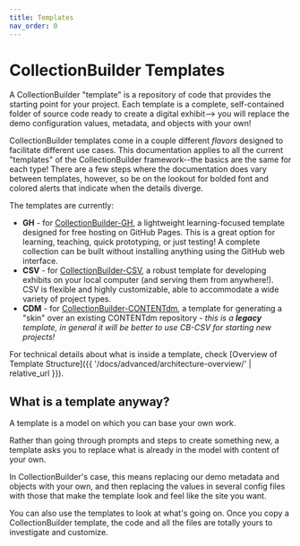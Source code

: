 ```yaml
---
title: Templates
nav_order: 0
---
```


# CollectionBuilder Templates

A CollectionBuilder "template" is a repository of code that provides the starting point for your project. 
Each template is a complete, self-contained folder of source code ready to create a digital exhibit--> you will replace the demo configuration values, metadata, and objects with your own!

CollectionBuilder templates come in a couple different *flavors* designed to facilitate different use cases.
This documentation applies to all the current "templates" of the CollectionBuilder framework--the basics are the same for each type!
There are a few steps where the documentation does vary between templates, however, so be on the lookout for bolded font and colored alerts that indicate when the details diverge. 

The templates are currently: 

- **GH** - for [CollectionBuilder-GH](https://github.com/CollectionBuilder/collectionbuilder-gh), a lightweight learning-focused template designed for free hosting on GitHub Pages. This is a great option for learning, teaching, quick prototyping, or just testing! A complete collection can be built without installing anything using the GitHub web interface.
- **CSV** - for [CollectionBuilder-CSV](https://github.com/CollectionBuilder/collectionbuilder-csv), a robust template for developing exhibits on your local computer (and serving them from anywhere!). CSV is flexible and highly customizable, able to accommodate a wide variety of project types.
- **CDM** - for [CollectionBuilder-CONTENTdm](https://github.com/CollectionBuilder/collectionbuilder-contentdm), a template for generating a "skin" over an existing CONTENTdm repository - *this is a **legacy** template, in general it will be better to use CB-CSV for starting new projects!*

For technical details about what is inside a template, check [Overview of Template Structure]({{ '/docs/advanced/architecture-overview/' | relative_url }}).

## What is a template anyway?

A template is a model on which you can base your own work.

Rather than going through prompts and steps to create something new, a template asks you to replace what is already in the model with content of your own.

In CollectionBuilder's case, this means replacing our demo metadata and objects with your own, and then replacing the values in several config files with those that make the template look and feel like the site you want.

You can also use the templates to look at what's going on. Once you copy a CollectionBuilder template, the code and all the files are totally yours to investigate and customize.
